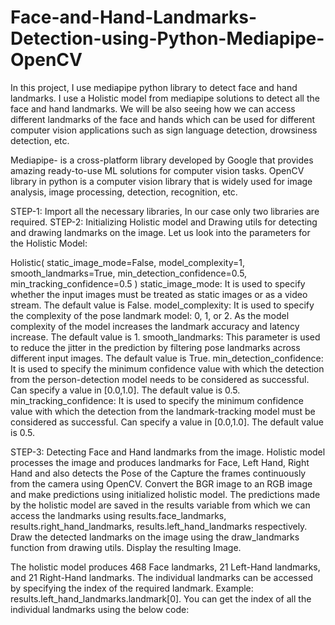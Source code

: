 # Face-and-Hand-Landmarks-Detection-using-Python-Mediapipe-OpenCV
In this project, I use mediapipe python library to detect face and hand landmarks. I use a Holistic model from mediapipe solutions to detect all the face and hand landmarks. We will be also seeing how we can access different landmarks of the face and hands which can be used for different computer vision applications such as sign language detection, drowsiness detection, etc.

Mediapipe- is a cross-platform library developed by Google that provides amazing ready-to-use ML solutions for computer vision tasks.
OpenCV library in python is a computer vision library that is widely used for image analysis, image processing, detection, recognition, etc.

STEP-1: Import all the necessary libraries, In our case only two libraries are required.
STEP-2: Initializing Holistic model and Drawing utils for detecting and drawing landmarks on the image.
Let us look into the parameters for the Holistic Model:

Holistic(
  static_image_mode=False, 
  model_complexity=1, 
  smooth_landmarks=True, 
  min_detection_confidence=0.5, 
  min_tracking_confidence=0.5
)
static_image_mode: It is used to specify whether the input images must be treated as static images or as a video stream. The default value is False.
model_complexity: It is used to specify the complexity of the pose landmark model: 0, 1, or 2. As the model complexity of the model increases the landmark accuracy and latency increase. The default value is 1.
smooth_landmarks: This parameter is used to reduce the jitter in the prediction by filtering pose landmarks across different input images. The default value is True.
min_detection_confidence: It is used to specify the minimum confidence value with which the detection from the person-detection model needs to be considered as successful. Can specify a value in [0.0,1.0]. The default value is 0.5.
min_tracking_confidence: It is used to specify the minimum confidence value with which the detection from the landmark-tracking model must be considered as successful. Can specify a value in [0.0,1.0]. The default value is 0.5.

STEP-3: Detecting Face and Hand landmarks from the image. Holistic model processes the image and produces landmarks for Face, Left Hand, Right Hand and also detects the Pose of the 
Capture the frames continuously from the camera using OpenCV.
Convert the BGR image to an RGB image and make predictions using initialized holistic model.
The predictions made by the holistic model are saved in the results variable from which we can access the landmarks using results.face_landmarks, results.right_hand_landmarks, results.left_hand_landmarks respectively.
Draw the detected landmarks on the image using the draw_landmarks function from drawing utils.
Display the resulting Image.

The holistic model produces 468 Face landmarks, 21 Left-Hand landmarks, and 21 Right-Hand landmarks. The individual landmarks can be accessed by specifying the index of the required landmark. Example: results.left_hand_landmarks.landmark[0]. You can get the index of all the individual landmarks using the below code:
